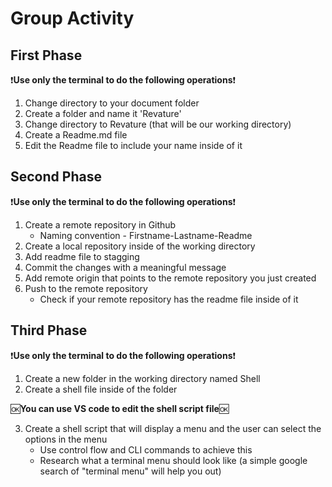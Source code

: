 # Group Activity

## First Phase
:exclamation:**Use only the terminal to do the following operations**:exclamation:
1. Change directory to your document folder
2. Create a folder and name it 'Revature'
3. Change directory to Revature (that will be our working directory)
4. Create a Readme.md file
5. Edit the Readme file to include your name inside of it


## Second Phase
:exclamation:**Use only the terminal to do the following operations**:exclamation:
1. Create a remote repository in Github
    * Naming convention - Firstname-Lastname-Readme
2. Create a local repository inside of the working directory
3. Add readme file to stagging
4. Commit the changes with a meaningful message
5. Add remote origin that points to the remote repository you just created
6. Push to the remote repository
    * Check if your remote repository has the readme file inside of it

## Third Phase
:exclamation:**Use only the terminal to do the following operations**:exclamation:
1. Create a new folder in the working directory named Shell
2. Create a shell file inside of the folder

:ok:**You can use VS code to edit the shell script file**:ok:

3. Create a shell script that will display a menu and the user can select the options in the menu
    * Use control flow and CLI commands to achieve this
    * Research what a terminal menu should look like (a simple google search of "terminal menu" will help you out)